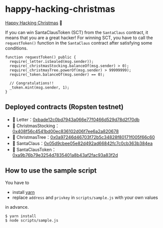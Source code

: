 # happy-hacking-christmas

[Happy Hacking Christmas](https://m0t0k1ch1st0ry.com/blog/2018/12/25/happy-hacking-christmas) 🎅

If you can win SantaClausToken (SCT) from the `SantaClaus` contract, it means that you are a great hacker! For winning SCT, you have to call the `requestToken()` function in the `SantaClaus` contract after satisfying some conditions.

``` solidity
function requestToken() public {
  require(_letter.isSealed(msg.sender));
  require(_christmasStocking.balanceOf(msg.sender) > 0);
  require(_christmasTree.powerOf(msg.sender) > 99999999);
  require(_token.balanceOf(msg.sender) == 0);

  // Congratulations!!
  _token.mint(msg.sender, 1);
}
```

## Deployed contracts (Ropsten testnet)

- 💌 Letter：[0xbade12c0bd7943a066e77f0466d529d78d2f70db](https://ropsten.etherscan.io/address/0xbade12c0bd7943a066e77f0466d529d78d2f70db#code)
- 🧦  ChristmasStocking：[0x408f56c4541bd00ec836102d06f7ee6a2a820678](https://ropsten.etherscan.io/address/0x408f56c4541bd00ec836102d06f7ee6a2a820678#code)
- 🎄 ChristmasTree：[0x0a97246d46703f72b5c34828f80171f005f66c60](https://ropsten.etherscan.io/address/0x0a97246d46703f72b5c34828f80171f005f66c60#code)
- 🎅 SantaClaus：[0x05d9cbee05e82d492ad66842fc7c0cb363b384ea](https://ropsten.etherscan.io/address/0x05d9cbee05e82d492ad66842fc7c0cb363b384ea#code)
- 💎 SantaClausToken：[0xa9b76b79e3254d7835401a8b43af2fac93a83f2d](https://ropsten.etherscan.io/address/0xa9b76b79e3254d7835401a8b43af2fac93a83f2d#code)

## How to use the sample script

You have to

- install [yarn](https://github.com/yarnpkg/yarn)
- replace `address` and `privkey` in `scripts/sample.js` with your own values

in advance.

``` sh
$ yarn install
$ node scripts/sample.js
```
